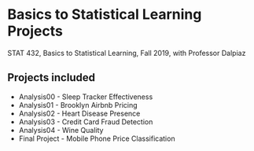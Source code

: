 # Basics to Statistical Learning Projects
STAT 432, Basics to Statistical Learning, Fall 2019, with Professor Dalpiaz

## Projects included
 - Analysis00 - Sleep Tracker Effectiveness
 - Analysis01 - Brooklyn Airbnb Pricing
 - Analysis02 - Heart Disease Presence
 - Analysis03 - Credit Card Fraud Detection
 - Analysis04 - Wine Quality
 - Final Project - Mobile Phone Price Classification
